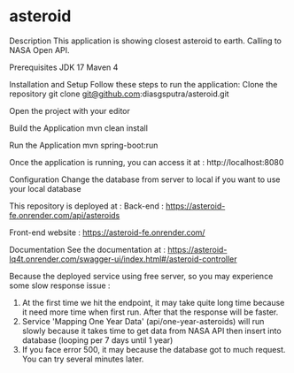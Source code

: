# asteroid
Description
This application is showing closest asteroid to earth. Calling to NASA Open API.

Prerequisites
JDK 17
Maven 4

Installation and Setup
Follow these steps to run the application:
Clone the repository
git clone git@github.com:diasgsputra/asteroid.git

Open the project with your editor

Build the Application
mvn clean install

Run the Application
mvn spring-boot:run

Once the application is running, you can access it at :
http://localhost:8080

Configuration
Change the database from server to local if you want to use your local database

This repository is deployed at :
Back-end :
https://asteroid-fe.onrender.com/api/asteroids

Front-end website :
https://asteroid-fe.onrender.com/

Documentation
See the documentation at :
https://asteroid-lq4t.onrender.com/swagger-ui/index.html#/asteroid-controller

Because the deployed service using free server, so you may experience some slow response issue :
1. At the first time we hit the endpoint, it may take quite long time because it need more time when first run. After that the response will be faster.
2. Service 'Mapping One Year Data' (api/one-year-asteroids) will run slowly because it takes time to get data from NASA API then insert into database (looping per 7 days until 1 year)
3. If you face error 500, it may because the database got to much request. You can try several minutes later.

